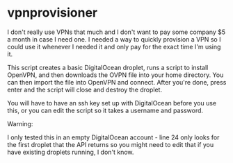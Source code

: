 # vpnprovisioner

I don't really use VPNs that much and I don't want to pay some company $5 a month in case I need one. I needed a way to quickly provision a VPN so I could use it whenever I needed it and only pay for the exact time I'm using it. 

This script creates a basic DigitalOcean droplet, runs a script to install OpenVPN, and then downloads the OVPN file into your home directory. You can then import the file into OpenVPN and connect. After you're done, press enter and the script will close and destroy the droplet.

You will have to have an ssh key set up with DigitalOcean before you use this, or you can edit the script so it takes a username and password.

Warning:

I only tested this in an empty DigitalOcean account - line 24 only looks for the first droplet that the API returns so you might need to edit that if you have existing droplets running, I don't know. 

